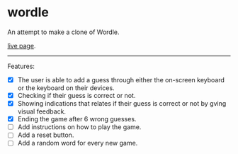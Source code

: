 # wordle
<p>An attempt to make a clone of Wordle.</p>

[live page](https://flare-s.github.io/wordle/).
<hr/>

Features: 
- [x] The user is able to add a guess through either the on-screen keyboard or the keyboard on their devices.
- [x] Checking if their guess is correct or not.
- [x] Showing indications that relates if their guess is correct or not by gving visual feedback.
- [x] Ending the game after 6 wrong guesses.
- [ ] Add instructions on how to play the game.
- [ ] Add a reset button.
- [ ] Add a random word for every new game.

